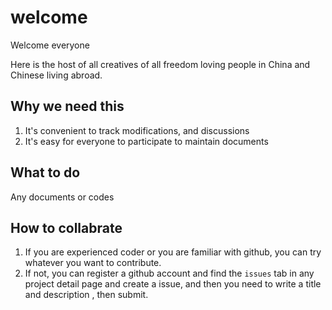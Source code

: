# welcome
Welcome everyone 

Here is the host of all creatives of all freedom loving people in China and Chinese living abroad.

## Why we need this
1. It's convenient to track modifications, and discussions
2. It's easy for everyone to participate to maintain documents

## What to do
Any documents or codes

## How to collabrate
1. If you are experienced coder or you are familiar with github, you can try whatever you want to contribute.
2. If not, you can register a github account and find the `issues` tab in any project detail page and create a issue, and then you need to write a title and description , then submit.

